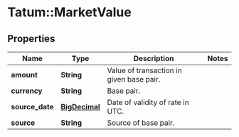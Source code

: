 # Tatum::MarketValue

## Properties
Name | Type | Description | Notes
------------ | ------------- | ------------- | -------------
**amount** | **String** | Value of transaction in given base pair. | 
**currency** | **String** | Base pair. | 
**source_date** | [**BigDecimal**](BigDecimal.md) | Date of validity of rate in UTC. | 
**source** | **String** | Source of base pair. | 

